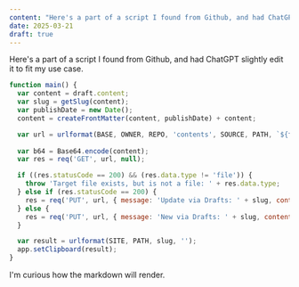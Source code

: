 ```yaml
---
content: "Here's a part of a script I found from Github, and had ChatGPT slightly edit it to fit my use case. "
date: 2025-03-21
draft: true
---
```


Here's a part of a script I found from Github, and had ChatGPT slightly edit it to fit my use case. 

```javascript
function main() {
  var content = draft.content;
  var slug = getSlug(content);
  var publishDate = new Date();
  content = createFrontMatter(content, publishDate) + content;

  var url = urlformat(BASE, OWNER, REPO, 'contents', SOURCE, PATH, `${formatDate(publishDate)}-${slug}.md`);
  
  var b64 = Base64.encode(content);
  var res = req('GET', url, null);

  if ((res.statusCode == 200) && (res.data.type != 'file')) {
	throw 'Target file exists, but is not a file: ' + res.data.type;
  } else if (res.statusCode == 200) {
	res = req('PUT', url, { message: 'Update via Drafts: ' + slug, content: b64, sha: res.data.sha });
  } else {
	res = req('PUT', url, { message: 'New via Drafts: ' + slug, content: b64 });
  }

  var result = urlformat(SITE, PATH, slug, '');
  app.setClipboard(result);
}
```

I'm curious how the markdown will render.